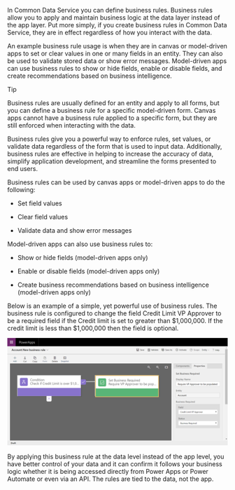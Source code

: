In Common Data Service you can define business rules. Business rules allow you to apply and maintain business logic at the data layer instead of the app layer. Put more simply, if you create business rules in Common Data Service, they are in effect regardless of how you interact with the data. 

An example business rule usage is when they are in canvas or model-driven apps to set or clear values in one or many fields in an entity. They can also be used to validate stored data or show error messages. Model-driven apps can use business rules to show or hide fields, enable or disable fields, and create recommendations based on business intelligence.

> [!TIP]
> Business rules are usually defined for an entity and apply to all forms, but you can define a business rule for a specific model-driven form. Canvas apps cannot have a business rule applied to a specific form, but they are still enforced when interacting with the data.

Business rules give you a powerful way to enforce rules, set values, or validate data regardless of the form that is used to input data. Additionally, business rules are effective in helping to increase the accuracy of data, simplify application development, and streamline the forms presented to end users.

Business rules can be used by canvas apps or model-driven apps to do the following:

- Set field values

- Clear field values

- Validate data and show error messages

Model-driven apps can also use business rules to:

- Show or hide fields (model-driven apps only)

- Enable or disable fields (model-driven apps only)

- Create business recommendations based on business intelligence (model-driven apps only)

Below is an example of a simple, yet powerful use of business rules. The business rule is configured to change the field Credit Limit VP Approver to be a required field if the Credit limit is set to greater than \$1,000,000. If the credit limit is less than \$1,000,000 then the field is optional. 

![Business Rule edit form](../media/business-rule.png)

By applying this business rule at the data level instead of the app level, you have better control of your data and it can confirm it follows your business logic whether it is being accessed directly from Power Apps or Power Automate or even via an API. The rules are tied to the data, not the app.
